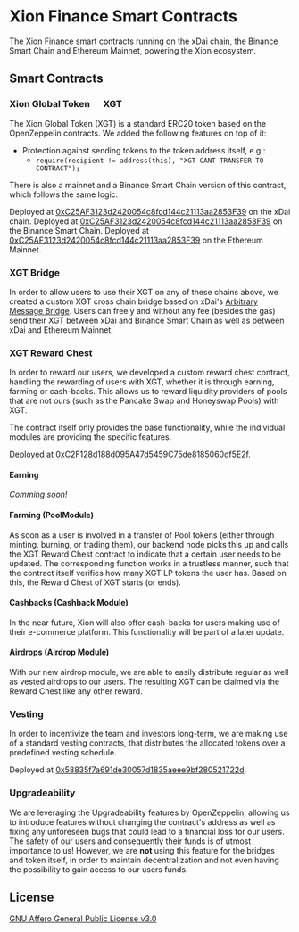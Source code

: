 # Xion Finance Smart Contracts

The Xion Finance smart contracts running on the xDai chain, the Binance Smart Chain and Ethereum Mainnet, powering the Xion ecosystem.

## Smart Contracts

### Xion Global Token <img src="https://xion.finance/images/xgt_icon.png" width="16" height="16"> XGT

The Xion Global Token (XGT) is a standard ERC20 token based on the OpenZeppelin contracts. We added the following features on top of it:

- Protection against sending tokens to the token address itself, e.g.:
  - `require(recipient != address(this), "XGT-CANT-TRANSFER-TO-CONTRACT");`

There is also a mainnet and a Binance Smart Chain version of this contract, which follows the same logic.

Deployed at [0xC25AF3123d2420054c8fcd144c21113aa2853F39](https://blockscout.com/xdai/mainnet/tokens/0xC25AF3123d2420054c8fcd144c21113aa2853F39) on the xDai chain.
Deployed at [0xC25AF3123d2420054c8fcd144c21113aa2853F39](https://bscscan.com/token/0xc25af3123d2420054c8fcd144c21113aa2853f39) on the Binance Smart Chain.
Deployed at [0xC25AF3123d2420054c8fcd144c21113aa2853F39](https://etherscan.io/token/0xc25af3123d2420054c8fcd144c21113aa2853f39) on the Ethereum Mainnet.

### XGT Bridge

In order to allow users to use their XGT on any of these chains above, we created a custom XGT cross chain bridge based on xDai's [Arbitrary Message Bridge](https://docs.tokenbridge.net/eth-xdai-amb-bridge/about-the-eth-xdai-amb). Users can freely and without any fee (besides the gas) send their XGT between xDai and Binance Smart Chain as well as between xDai and Ethereum Mainnet.

### XGT Reward Chest

In order to reward our users, we developed a custom reward chest contract, handling the rewarding of users with XGT, whether it is through earning, farming or cash-backs. This allows us to reward liquidity providers of pools that are not ours (such as the Pancake Swap and Honeyswap Pools) with XGT.

The contract itself only provides the base functionality, while the individual modules are providing the specific features.

Deployed at [0xC2F128d188d095A47d5459C75de8185060df5E2f](https://blockscout.com/xdai/mainnet/address/0xC2F128d188d095A47d5459C75de8185060df5E2f).

#### Earning

_Comming soon!_

#### Farming (PoolModule)

As soon as a user is involved in a transfer of Pool tokens (either through minting, burning, or trading them), our backend node picks this up and calls the XGT Reward Chest contract to indicate that a certain user needs to be updated. The corresponding function works in a trustless manner, such that the contract itself verifies how many XGT LP tokens the user has. Based on this, the Reward Chest of XGT starts (or ends).

#### Cashbacks (Cashback Module)

In the near future, Xion will also offer cash-backs for users making use of their e-commerce platform. This functionality will be part of a later update.

#### Airdrops (Airdrop Module)

With our new airdrop module, we are able to easily distribute regular as well as vested airdrops to our users. The resulting XGT can be claimed via the Reward Chest like any other reward.

### Vesting

In order to incentivize the team and investors long-term, we are making use of a standard vesting contracts, that distributes the allocated tokens over a predefined vesting schedule.

Deployed at [0x58835f7a691de30057d1835aeee9bf280521722d](https://bscscan.com/address/0x58835f7a691de30057d1835aeee9bf280521722d).

### Upgradeability

We are leveraging the Upgradeability features by OpenZeppelin, allowing us to introduce features without changing the contract's address as well as fixing any unforeseen bugs that could lead to a financial loss for our users. The safety of our users and consequently their funds is of utmost importance to us!
However, we are **not** using this feature for the bridges and token itself, in order to maintain decentralization and not even having the possibility to gain access to our users funds.

## License

[GNU Affero General Public License v3.0](https://github.com/xion-global/xionfinance_smartcontract/blob/master/LICENSE)
